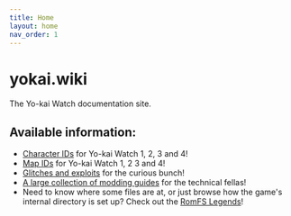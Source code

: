 ```yaml
---
title: Home
layout: home
nav_order: 1
---
```


# yokai.wiki

The Yo-kai Watch documentation site. 

## Available information:
* [Character IDs](/modding-resources/character-ids.html) for Yo-kai Watch 1, 2, 3 and 4!
* [Map IDs](/modding-resources/map-ids.html) for Yo-kai Watch 1, 2 3 and 4!
* [Glitches and exploits](glitches-and-exploits) for the curious bunch!
* [A large collection of modding guides](/modding-guides.html) for the technical fellas!
* Need to know where some files are at, or just browse how the game's internal directory is set up? Check out the [RomFS Legends](/romfs-legend.html)!
